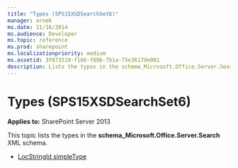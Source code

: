 ```yaml
---
title: "Types (SPS15XSDSearchSet6)"
manager: arnek
ms.date: 11/16/2014
ms.audience: Developer
ms.topic: reference
ms.prod: sharepoint
ms.localizationpriority: medium
ms.assetid: 3f873519-f1b6-f88b-7b1a-75e3617de801
description: Lists the types in the schema_Microsoft.Office.Server.Search XML schema.
---
```


# Types (SPS15XSDSearchSet6)

**Applies to:** SharePoint Server 2013

This topic lists the types in the **schema_Microsoft.Office.Server.Search** XML schema. 
  
- [LocStringId simpleType](locstringid-simpletype-sps15xsdsearchset6.md)
    


